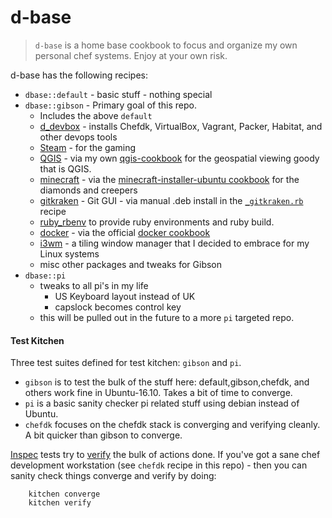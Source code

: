# d-base

> `d-base` is a home base cookbook to focus and organize my own personal chef systems. Enjoy at your own risk. 

d-base has the following recipes:

* `dbase::default` - basic stuff - nothing special
* `dbase::gibson` - Primary goal of this repo.
  * Includes the above `default`
  * [d_devbox](https://github.com/dayne/d_devbox) - installs Chefdk, VirtualBox, Vagrant, Packer, Habitat, and other devops tools
  * [Steam](http://store.steampowered.com/) - for the gaming
  * [QGIS](http://qgis.org) - via my own [qgis-cookbook](https://github.com/dayne/qgis-cookbook) for the geospatial viewing goody that is QGIS.
  * [minecraft](http://minecraft.net) - via the [minecraft-installer-ubuntu cookbook](https://supermarket.chef.io/cookbooks/minecraft-installer-ubuntu) for the diamonds and creepers
  * [gitkraken](https://www.gitkraken.com/) - Git GUI - via manual .deb install in the [`_gitkraken.rb`](/dayne/d-base/blob/master/recipes/_gitkraken.rb) recipe
  * [ruby_rbenv](https://github.com/sous-chefs/ruby_rbenv) to provide ruby
    environments and ruby build.
  * [docker](https://www.docker.com/) - via the official [docker cookbook](https://supermarket.chef.io/cookbooks/docker)
  * [i3wm](http://i3wm.org) - a tiling window manager that I decided to embrace for my Linux systems
  * misc other packages and tweaks for Gibson
* `dbase::pi`
  * tweaks to all pi's in my life
    * US Keyboard layout instead of UK
    * capslock becomes control key
  * this will be pulled out in the future to a more `pi` targeted repo.

#### Test Kitchen

Three test suites defined for test kitchen: `gibson` and `pi`.
* `gibson` is to test the bulk of the stuff here: default,gibson,chefdk, and others work fine in Ubuntu-16.10.  Takes a bit of time to converge.
* `pi` is a basic sanity checker pi related stuff using debian instead of Ubuntu.
* `chefdk` focuses on the chefdk stack is converging and verifying cleanly. A bit quicker than gibson to converge.

[Inspec](http://inspec.io) tests try to [verify](https://github.com/dayne/d-base/tree/master/test/integration) the bulk of actions done. If you've got a sane chef development workstation (see `chefdk` recipe in this repo) - then you can sanity check things converge and verify by doing:

```
    kitchen converge
    kitchen verify
```
